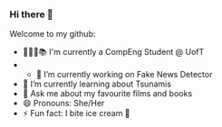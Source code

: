 ### Hi there 👋

<!--
**mymyxtran/mymyxtran** is a ✨ _special_ ✨ repository because its `README.md` (this file) appears on your GitHub profile.


-->

Welcome to my github:

- 🙇🏻‍♀️📚 I'm currently a CompEng Student @ UofT
- - 🔭 I’m currently working on Fake News Detector 
- 🌱 I’m currently learning about Tsunamis 
- 💬 Ask me about my favourite films and books 
- 😄 Pronouns: She/Her
- ⚡ Fun fact: I bite ice cream 🍦
